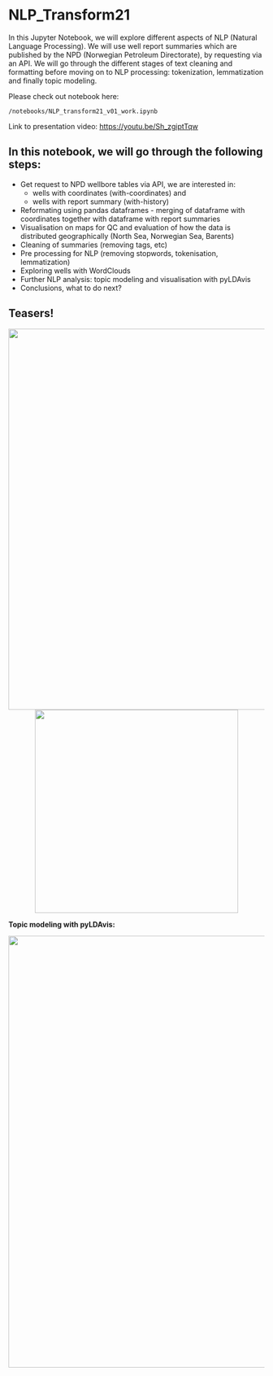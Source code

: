 # NLP_Transform21

In this Jupyter Notebook, we will explore different aspects of NLP (Natural Language Processing). We will use well report summaries which are published by the NPD (Norwegian Petroleum Directorate), by requesting via an API. We will go through the different stages of text cleaning and formatting before moving on to NLP processing: tokenization, lemmatization and finally topic modeling.</br>

Please check out notebook here:</br>
```
/notebooks/NLP_transform21_v01_work.ipynb
```
Link to presentation video: https://youtu.be/Sh_zgiptTqw

## In this notebook, we will go through the following steps:
- Get request to NPD wellbore tables via API, we are interested in:
  - wells with coordinates (with-coordinates) and 
  - wells with report summary (with-history)
- Reformating using pandas dataframes - merging of dataframe with coordinates together with dataframe with report summaries
- Visualisation on maps for QC and evaluation of how the data is distributed geographically (North Sea, Norwegian Sea, Barents)
- Cleaning of summaries (removing tags, etc)
- Pre processing for NLP (removing stopwords, tokenisation, lemmatization)
- Exploring wells with WordClouds
- Further NLP analysis: topic modeling and visualisation with pyLDAvis
- Conclusions, what to do next?

## Teasers!
<p align="center">
   <img src="https://user-images.githubusercontent.com/35219455/236476784-2c9b590a-b967-40c1-9ce2-57912d07eadf.jpg" width="750">
   <img src="https://user-images.githubusercontent.com/35219455/236476971-51bbce04-2ac3-4bb0-9539-e731b6aac349.jpg" width="400">
</p>
<b>Topic modeling with pyLDAvis:</b>
<br><p align="left">
   <img src="https://user-images.githubusercontent.com/35219455/236477082-04736200-282a-41ea-8f25-b3ca0f36a478.jpg" width="850">
</p>
